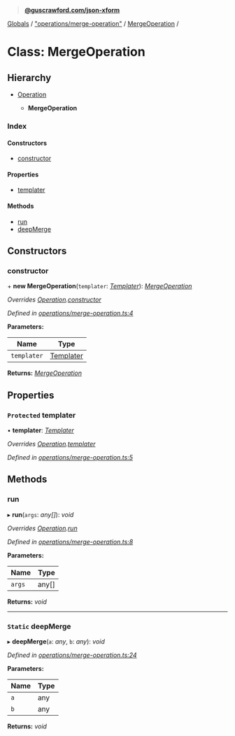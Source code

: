 > **[@guscrawford.com/json-xform](../README.md)**

[Globals](../globals.md) / ["operations/merge-operation"](../modules/_operations_merge_operation_.md) / [MergeOperation](_operations_merge_operation_.mergeoperation.md) /

# Class: MergeOperation

## Hierarchy

* [Operation](_operations_operation_.operation.md)

  * **MergeOperation**

### Index

#### Constructors

* [constructor](_operations_merge_operation_.mergeoperation.md#constructor)

#### Properties

* [templater](_operations_merge_operation_.mergeoperation.md#protected-templater)

#### Methods

* [run](_operations_merge_operation_.mergeoperation.md#run)
* [deepMerge](_operations_merge_operation_.mergeoperation.md#static-deepmerge)

## Constructors

###  constructor

\+ **new MergeOperation**(`templater`: *[Templater](_templater_templater_.templater.md)*): *[MergeOperation](_operations_merge_operation_.mergeoperation.md)*

*Overrides [Operation](_operations_operation_.operation.md).[constructor](_operations_operation_.operation.md#constructor)*

*Defined in [operations/merge-operation.ts:4](https://github.com/guscrawford-com/json-xform/blob/1d2e823/src/operations/merge-operation.ts#L4)*

**Parameters:**

Name | Type |
------ | ------ |
`templater` | [Templater](_templater_templater_.templater.md) |

**Returns:** *[MergeOperation](_operations_merge_operation_.mergeoperation.md)*

## Properties

### `Protected` templater

• **templater**: *[Templater](_templater_templater_.templater.md)*

*Overrides [Operation](_operations_operation_.operation.md).[templater](_operations_operation_.operation.md#protected-templater)*

*Defined in [operations/merge-operation.ts:5](https://github.com/guscrawford-com/json-xform/blob/1d2e823/src/operations/merge-operation.ts#L5)*

## Methods

###  run

▸ **run**(`args`: *any[]*): *void*

*Overrides [Operation](_operations_operation_.operation.md).[run](_operations_operation_.operation.md#abstract-run)*

*Defined in [operations/merge-operation.ts:8](https://github.com/guscrawford-com/json-xform/blob/1d2e823/src/operations/merge-operation.ts#L8)*

**Parameters:**

Name | Type |
------ | ------ |
`args` | any[] |

**Returns:** *void*

___

### `Static` deepMerge

▸ **deepMerge**(`a`: *any*, `b`: *any*): *void*

*Defined in [operations/merge-operation.ts:24](https://github.com/guscrawford-com/json-xform/blob/1d2e823/src/operations/merge-operation.ts#L24)*

**Parameters:**

Name | Type |
------ | ------ |
`a` | any |
`b` | any |

**Returns:** *void*